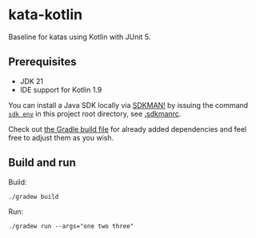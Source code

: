 # kata-kotlin

Baseline for katas using Kotlin with JUnit 5.

## Prerequisites

* JDK 21
* IDE support for Kotlin 1.9

You can install a Java SDK locally via [SDKMAN!](https://sdkman.io/) by issuing the command [`sdk env`](https://sdkman.io/usage#env) in this project root directory, see [.sdkmanrc](.sdkmanrc).

Check out [the Gradle build file](./build.gradle.kts) for already added dependencies and feel free to adjust them as you wish.

## Build and run

Build:

```shell
./gradew build
```

Run:

```shell
./gradew run --args="one two three"
```
